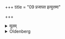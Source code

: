 +++
title = "09 प्रजापत इत्युत्तमा"

+++

<details><summary>मूलम्</summary>

प्रजापत इत्युत्तमा ९
</details>

<details><summary>Oldenberg</summary>

9. The last (verse) is, 'Prajāpati' (MB. II, 5, 8).
</details>

